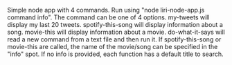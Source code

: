 Simple node app with 4 commands. Run using "node liri-node-app.js command info". The command can be one of 4 options. my-tweets will display my last 20 tweets. spotify-this-song will display information about a song. movie-this will display information about a movie. do-what-it-says will read a new command from a text file and then run it. If spotify-this-song or movie-this are called, the name of the movie/song can be specified in the "info" spot. If no info is provided, each function has a default title to search.